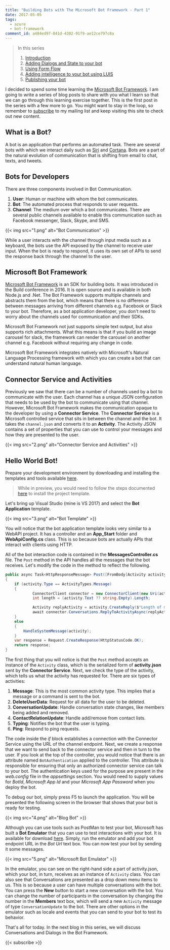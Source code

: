 ```yaml
---
title: "Building Bots with The Microsoft Bot Framework - Part 1"
date: 2017-05-05
tags:
  - azure
  - bot-framework
comment_id: a484ed97-841d-4302-91f9-ae12ce797c8a
---
```


> In this series
>
> 1. [Introduction](/post/building-bots-with-the-microsoft-bot-framework-part-1/)
> 2. [Adding Dialogs and State to your bot](/post/building-bots-with-the-microsoft-bot-framework-part-2/)
> 3. [Using Form Flow](/post/building-bots-with-the-microsoft-bot-framework-part-3/)
> 4. [Adding intelligence to your bot using LUIS](/post/building-bots-with-the-microsoft-bot-framework-part-4/)
> 5. [Publishing your bot](/post/building-bots-with-the-microsoft-bot-framework-part-5/)

I decided to spend some time learning the [Microsoft Bot Framework](https://dev.botframework.com/). I am going to write a series of blog posts to share with you what I learn so that we can go through this learning exercise together. This is the first post in the series with a few more to go. You might want to stay in the loop, so remember to [subscribe](#subscribe) to my mailing list and keep visiting this site to check out new content.

## What is a Bot?

A bot is an application that performs an automated task. There are several bots with which we interact daily such as [Siri](https://www.apple.com/au/ios/siri/) and [Cortana](<https://en.wikipedia.org/wiki/Cortana_(software)>). Bots are a part of the natural evolution of communication that is shifting from email to chat, texts, and tweets.

## Bots for Developers

There are three components involved in Bot Communication.

1. **User**: Human or machine with whom the bot communicates.
2. **Bot**: The automated process that responds to user requests.
3. **Channel**: The medium over which a bot communicates. There are several public channels available to enable this communication such as Facebook messenger, Slack, Skype, and SMS.

{{< img src="1.png" alt="Bot Communication" >}}

While a user interacts with the channel through input media such as a keyboard, the bots use the API exposed by the channel to receive user input. When the bot is ready to respond, it uses its own set of APIs to send the response back through the channel to the user.

## Microsoft Bot Framework

[Microsoft Bot Framework](https://dev.botframework.com/) is an SDK for building bots. It was introduced in the Build conference in 2016. It is open source and is available in both Node.js and .Net. The Bot Framework supports multiple channels and abstracts them from the bot, which means that there is no difference between messages arriving from different channels e.g. Facebook or Slack to your bot. Therefore, as a bot application developer, you don't need to worry about the channels used for communication and their SDKs.

Microsoft Bot Framework not just supports simple text output, but also supports rich attachments. What this means is that if you build an image carousel for slack, the framework can render the carousel on another channel e.g. Facebook without requiring any change in code.

Microsoft Bot Framework integrates natively with Microsoft's Natural Language Processing framework with which you can create a bot that can understand natural human language.

## Connector Service and Activities

Previously we saw that there can be a number of channels used by a bot to communicate with the user. Each channel has a unique JSON configuration that needs to be used by the bot to communicate using that channel. However, Microsoft Bot Framework makes the communication opaque to the developer by using a **Connector Service**. The **Connector Service** is a Microsoft controlled service that sits in between the channel and the bot. It takes the `channel.json` and converts it to an **Activity**. The Activity JSON contains a set of properties that you can use to control your messages and how they are presented to the user.

{{< img src="2.png" alt="Connector Service and Activities" >}}

## Hello World Bot!

Prepare your development environment by downloading and installing the templates and tools available [here](https://docs.botframework.com/en-us/downloads/).

> While in preview, you would need to follow the steps documented [here](https://docs.botframework.com/en-us/csharp/builder/sdkreference/gettingstarted.html) to install the project template.

Let's bring up Visual Studio (mine is VS 2017) and select the **Bot Application** template.

{{< img src="3.png" alt="Bot Template" >}}

You will notice that the bot application template looks very similar to a WebAPI project. It has a controller and an **App_Start** folder and **WebApiConfig.cs** class. This is so because bots are actually APIs that interact with clients using HTTP.

All of the bot interaction code is contained in the **MessagesController.cs** file. The `Post` method in the API handles all the messages that the bot receives. Let's modify the code in the method to reflect the following.

```c#
public async Task<HttpResponseMessage> Post([FromBody]Activity activity)
{
    if (activity.Type == ActivityTypes.Message)
    {
            ConnectorClient connector = new ConnectorClient(new Uri(activity.ServiceUrl));
            int length = (activity.Text ?? string.Empty).Length;

            Activity replyActivity = activity.CreateReply($"Length of message is {length}");
            await connector.Conversations.ReplyToActivityAsync(replyActivity);
    }
    else
    {
        HandleSystemMessage(activity);
    }
    var response = Request.CreateResponse(HttpStatusCode.OK);
    return response;
}
```

The first thing that you will notice is that the `Post` method accepts an instance of the `Activity` class, which is the serialized form of **activity.json** sent by the **Connector Service**. Next, we check the type of the activity, which tells us what the activity has requested for. There are six types of activities:

1. **Message**: This is the most common activity type. This implies that a message or a command is sent to the bot.
2. **DeleteUserData**: Request for all data for the user to be deleted.
3. **ConversationUpdate**: Handle conversation state changes, like members being added and removed.
4. **ContactRelationUpdate**: Handle add/remove from contact lists.
5. **Typing**: Notifies the bot that the user is typing.
6. **Ping**: Respond to ping requests.

The code inside the _if_ block establishes a connection with the Connector Service using the URL of the channel endpoint. Next, we create a response that we want to send back to the connector service and then in turn to the user. If you look at the top of the controller, you would notice that there is an attribute named `BotAuthentication` applied to the controller. This attribute is responsible for ensuring that only an authorized connector service can talk to your bot. The authentication keys used for the purpose are present in the _web.config_ file in the _appsettings_ section. You would need to supply values for _BotId_, _Microsoft App Id_ and your _Microsoft App Password_ when you deploy the bot.

To debug our bot, simply press F5 to launch the application. You will be presented the following screen in the browser that shows that your bot is ready for testing.

{{< img src="4.png" alt="Blog Bot" >}}

Although you can use tools such as PostMan to test your bot, Microsoft has built a **Bot Emulator** that you can use to test interactions with your bot. It is available for download [here](https://docs.botframework.com/en-us/tools/bot-framework-emulator/). Simply, run the emulator and add your bot endpoint URL in the _Bot Url_ text box. You can now test your bot by sending it some messages.

{{< img src="5.png" alt="Microsoft Bot Emulator" >}}

In the emulator, you can see on the right-hand side a part of activity.json, which your bot, in turn, receives as an instance of `Activity` class. You can also see that Conversations are presented as a drop down menu items to us. This is so because a user can have multiple conversations with the bot. You can press the **New** button to start a new conversation with the bot. You can change the number of participants in the conversation by changing the number in the **Members** text box, which will send a new `Activity` message of type `ConversationUpdate` to the bot. There are other options in the emulator such as locale and events that you can send to your bot to test its behavior.

That's all for today. In the next blog in this series, we will discuss Conversations and Dialogs in the Bot Framework.

{{< subscribe >}}
